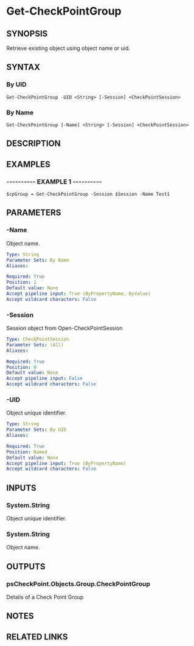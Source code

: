 # Get-CheckPointGroup

## SYNOPSIS
Retrieve existing object using object name or uid.

## SYNTAX

### By UID
```
Get-CheckPointGroup -UID <String> [-Session] <CheckPointSession>
```

### By Name
```
Get-CheckPointGroup [-Name] <String> [-Session] <CheckPointSession>
```

## DESCRIPTION

## EXAMPLES

### ----------  EXAMPLE 1  ----------
```
$cpGroup = Get-CheckPointGroup -Session $Session -Name Test1
```

## PARAMETERS

### -Name
Object name.

```yaml
Type: String
Parameter Sets: By Name
Aliases: 

Required: True
Position: 1
Default value: None
Accept pipeline input: True (ByPropertyName, ByValue)
Accept wildcard characters: False
```

### -Session
Session object from Open-CheckPointSession

```yaml
Type: CheckPointSession
Parameter Sets: (All)
Aliases: 

Required: True
Position: 0
Default value: None
Accept pipeline input: False
Accept wildcard characters: False
```

### -UID
Object unique identifier.

```yaml
Type: String
Parameter Sets: By UID
Aliases: 

Required: True
Position: Named
Default value: None
Accept pipeline input: True (ByPropertyName)
Accept wildcard characters: False
```

## INPUTS

### System.String
Object unique identifier.

### System.String
Object name.

## OUTPUTS

### psCheckPoint.Objects.Group.CheckPointGroup
Details of a Check Point Group

## NOTES

## RELATED LINKS


